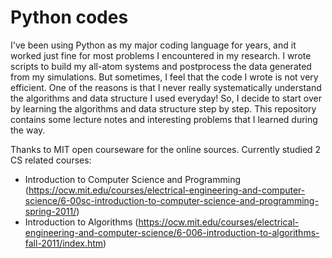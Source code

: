 # Python codes

I've been using Python as my major coding language for years, and it worked just fine for most problems I encountered in my research. I wrote scripts to build my all-atom systems and postprocess the data generated from my simulations. But sometimes, I feel that the code I wrote is not very efficient. One of the reasons is that I never really systematically understand the algorithms and data structure I used everyday! So, I decide to start over by learning the algorithms and data structure step by step. This repository contains some lecture notes and interesting problems that I learned during the way.

Thanks to MIT open courseware for the online sources. Currently studied 2 CS related courses:
* Introduction to Computer Science and Programming (https://ocw.mit.edu/courses/electrical-engineering-and-computer-science/6-00sc-introduction-to-computer-science-and-programming-spring-2011/)
* Introduction to Algorithms (https://ocw.mit.edu/courses/electrical-engineering-and-computer-science/6-006-introduction-to-algorithms-fall-2011/index.htm)

